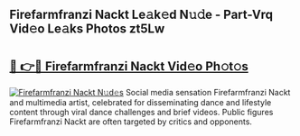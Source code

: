 ## Firefarmfranzi Nackt Le𝚊k𝚎d N𝚞𝚍e - Part-Vrq Vid𝚎o Le𝚊ks Photos zt5Lw

# <h2><a href="http://fb00at.evod.top/?m=Firefarmfranzi+Nackt">🔗 👉🔴 Firefarmfranzi Nackt Vid𝚎o Ph𝚘t𝚘s</a></h2>

[![Firefarmfranzi Nackt N𝚞d𝚎s](https://i.imgur.com/8V9OHl7.gif)](http://fb00at.evod.top/?m=Firefarmfranzi+Nackt)
Social media sensation Firefarmfranzi Nackt and multimedia artist, celebrated for disseminating dance and lifestyle content through viral dance challenges and brief videos. Public figures Firefarmfranzi Nackt are often targeted by critics and opponents. 
